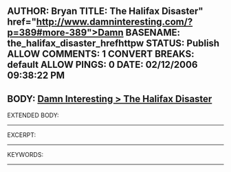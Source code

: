 AUTHOR: Bryan
TITLE: The Halifax Disaster" href="http://www.damninteresting.com/?p=389#more-389">Damn
BASENAME: the_halifax_disaster_hrefhttpw
STATUS: Publish
ALLOW COMMENTS: 1
CONVERT BREAKS: __default__
ALLOW PINGS: 0
DATE: 02/12/2006 09:38:22 PM
-----
BODY:
<a title="Damn Interesting > The Halifax Disaster" href="http://www.damninteresting.com/?p=389#more-389">Damn Interesting > The Halifax Disaster</a>
-----
EXTENDED BODY:

-----
EXCERPT:

-----
KEYWORDS:

-----


